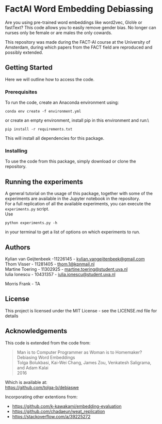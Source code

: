 # FactAI Word Embedding Debiassing

Are you using pre-trained word embeddings like word2vec, GloVe or fastText? This code allows you to easily remove gender bias.
No longer can nurses only be female or are males the only cowards.

This repository was made during the FACT-AI course at the University of Amsterdam, during which papers from the FACT field are reproduced and possibly extended.

## Getting Started

Here we will outline how to access the code.

### Prerequisites

To run the code, create an Anaconda environment using:
```
conda env create -f environment.yml
```
or create an empty environment, install pip in this environment and run:\
```
pip install -r requirements.txt
```

This will install all dependencies for this package.

### Installing

To use the code from this package, simply download or clone the repository.

## Running the experiments

A general tutorial on the usage of this package, together with some of the experiments are available in the Jupyter notebook in the repository.\
For a full replication of all the available experiments, you can execute the `experiments.py` script.\
Use
```
python experiments.py -h
```
in your terminal to get a list of options on which experiments to run.

## Authors

Kylian van Geijtenbeek -11226145 - kylian.vangeijtenbeek@gmail.com \
Thom Visser - 11281405 - thom.1@kpnmail.nl \
Martine Toering - 11302925 - martine.toering@student.uva.nl \
Iulia Ionescu - 10431357 - iulia.ionescu@student.uva.nl

Morris Frank - TA

## License

This project is licensed under the MIT License - see the LICENSE.md file for details

## Acknowledgements

This code is extended from the code from:

> Man is to Computer Programmer as Woman is to Homemaker? Debiasing Word Embeddings \
> Tolga Bolukbasi, Kai-Wei Chang, James Zou, Venkatesh Saligrama, and Adam Kalai \
> 2016

Which is available at: \
https://github.com/tolga-b/debiaswe

Incorporating other extentions from:

- https://github.com/k-kawakami/embedding-evaluation
- https://github.com/chadaeun/weat_replication
- https://stackoverflow.com/a/39225272
